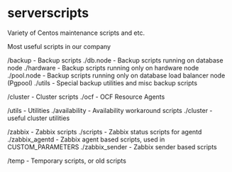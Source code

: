 serverscripts
=============

Variety of Centos maintenance scripts and etc.

Most useful scripts in our company

/backup         - Backup scripts
 ./db.node      - Backup scripts running on database node
 ./hardware     - Backup scripts running only on hardware node
 ./pool.node        - Backup scripts running only on database load balancer node (Pgpool)
 ./utils        - Special backup utilities and misc backup scripts

/cluster        - Cluster scripts
 ./ocf          - OCF Resource Agents 

/utils          - Utilities
 ./availability     - Availability workaround scripts
 ./cluster      - useful cluster utilities

/zabbix         - Zabbix scripts
 ./scripts      - Zabbix status scripts for agentd
  ./zabbix_agentd   - Zabbix agent based scripts, used in CUSTOM_PARAMETERS
  ./zabbix_sender   - Zabbix sender based scripts

/temp           - Temporary scripts, or old scripts


